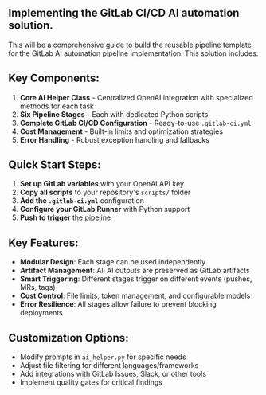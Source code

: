
## **Implementing the GitLab CI/CD AI automation solution.**

This will be a comprehensive guide to build the reusable pipeline template for the GitLab AI automation pipeline implementation. This solution includes:

## **Key Components:**

1. **Core AI Helper Class** - Centralized OpenAI integration with specialized methods for each task
2. **Six Pipeline Stages** - Each with dedicated Python scripts
3. **Complete GitLab CI/CD Configuration** - Ready-to-use `.gitlab-ci.yml`
4. **Cost Management** - Built-in limits and optimization strategies
5. **Error Handling** - Robust exception handling and fallbacks

## **Quick Start Steps:**

1. **Set up GitLab variables** with your OpenAI API key
2. **Copy all scripts** to your repository's `scripts/` folder  
3. **Add the `.gitlab-ci.yml`** configuration
4. **Configure your GitLab Runner** with Python support
5. **Push to trigger** the pipeline

## **Key Features:**

- **Modular Design**: Each stage can be used independently
- **Artifact Management**: All AI outputs are preserved as GitLab artifacts
- **Smart Triggering**: Different stages trigger on different events (pushes, MRs, tags)
- **Cost Control**: File limits, token management, and configurable models
- **Error Resilience**: All stages allow failure to prevent blocking deployments

## **Customization Options:**

- Modify prompts in `ai_helper.py` for  specific needs
- Adjust file filtering for different languages/frameworks
- Add integrations with GitLab Issues, Slack, or other tools
- Implement quality gates for critical findings

